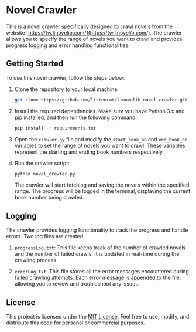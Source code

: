 # Novel Crawler

This is a novel crawler specifically designed to crawl novels from the website [https://tw.linovelib.com/](https://tw.linovelib.com/). The crawler allows you to specify the range of novels you want to crawl and provides progress logging and error handling functionalities.

## Getting Started

To use this novel crawler, follow the steps below:

1. Clone the repository to your local machine:

   ```bash
   git clone https://github.com/listenrwt/linovelib-novel-crawler.git
   ```

2. Install the required dependencies. Make sure you have Python 3.x and pip installed, and then run the following command:

   ```bash
   pip install -r requirements.txt
   ```

3. Open the `crawler.py` file and modify the `start_book_no` and `end_book_no` variables to set the range of novels you want to crawl. These variables represent the starting and ending book numbers respectively.

4. Run the crawler script:

   ```bash
   python novel_crawler.py
   ```

   The crawler will start fetching and saving the novels within the specified range. The progress will be logged in the terminal, displaying the current book number being crawled.

## Logging

The crawler provides logging functionality to track the progress and handle errors. Two log files are created:

1. `progressLog.txt`: This file keeps track of the number of crawled novels and the number of failed crawls. It is updated in real-time during the crawling process.

2. `errorLog.txt`: This file stores all the error messages encountered during failed crawling attempts. Each error message is appended to the file, allowing you to review and troubleshoot any issues.

## License

This project is licensed under the [MIT License](LICENSE). Feel free to use, modify, and distribute this code for personal or commercial purposes.

